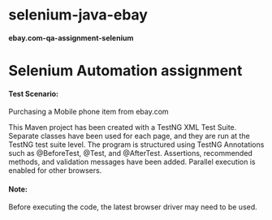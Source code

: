 # selenium-java-ebay
#### ebay.com-qa-assignment-selenium

# Selenium Automation assignment

#### Test Scenario: 

Purchasing a Mobile phone item from ebay.com 

This Maven project has been created with a TestNG XML Test Suite. Separate classes have been used for each page, and they are run at the TestNG test suite level. The program is structured using TestNG Annotations such as @BeforeTest, @Test, and @AfterTest. Assertions, recommended methods, and validation messages have been added. Parallel execution is enabled for other browsers.

#### Note:

Before executing the code, the latest browser driver may need to be used.
